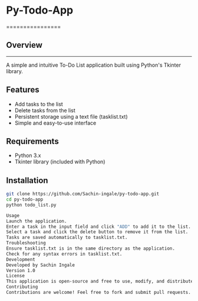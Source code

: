 # Py-Todo-App
================


## Overview
-----------

A simple and intuitive To-Do List application built using Python's Tkinter library.


## Features

*   Add tasks to the list
*   Delete tasks from the list
*   Persistent storage using a text file (tasklist.txt)
*   Simple and easy-to-use interface


## Requirements

*   Python 3.x
*   Tkinter library (included with Python)


## Installation

```bash
git clone https://github.com/Sachin-ingale/py-todo-app.git
cd py-todo-app
python todo_list.py

Usage
Launch the application.
Enter a task in the input field and click "ADD" to add it to the list.
Select a task and click the delete button to remove it from the list.
Tasks are saved automatically to tasklist.txt.
Troubleshooting
Ensure tasklist.txt is in the same directory as the application.
Check for any syntax errors in tasklist.txt.
Development
Developed by Sachin Ingale
Version 1.0
License
This application is open-source and free to use, modify, and distribute under the MIT License.
Contributing
Contributions are welcome! Feel free to fork and submit pull requests.
